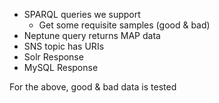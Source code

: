 * SPARQL queries we support
   * Get some requisite samples (good & bad)
* Neptune query returns MAP data
* SNS topic has URIs
* Solr Response
* MySQL Response

For the above, good & bad data is tested